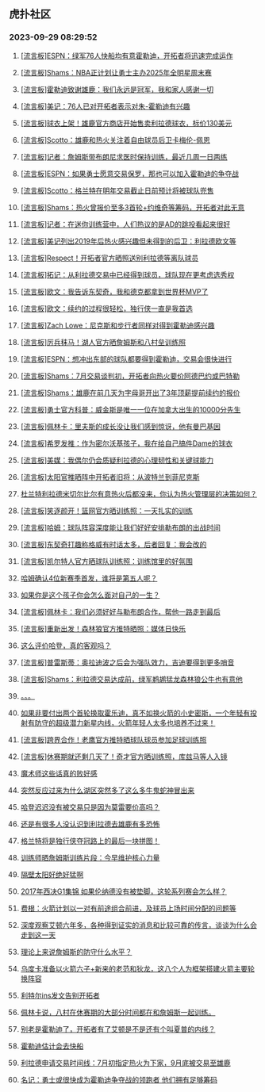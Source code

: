 ## 虎扑社区 
### 2023-09-29 08:29:52

1. [[流言板]ESPN：绿军76人快船均有意霍勒迪，开拓者将迅速完成运作](https://bbs.hupu.com/62266341.html)

2. [[流言板]Shams：NBA正计划让勇士主办2025年全明星周末赛](https://bbs.hupu.com/62266277.html)

3. [[流言板]霍勒迪致谢雄鹿：我们永远是冠军，我和家人感谢一切](https://bbs.hupu.com/62266830.html)

4. [[流言板]美记：76人已对开拓者表示对朱-霍勒迪有兴趣](https://bbs.hupu.com/62265538.html)

5. [[流言板]球衣上架！雄鹿官方商店开始售卖利拉德球衣，标价130美元](https://bbs.hupu.com/62265361.html)

6. [[流言板]Scotto：雄鹿和热火关注着自由球员后卫卡梅伦-佩恩](https://bbs.hupu.com/62265364.html)

7. [[流言板]记者：詹姆斯带布朗尼求医时保持训练，最近几周一日两练](https://bbs.hupu.com/62266411.html)

8. [[流言板]ESPN：如果勇士愿意交易保罗，那也可以加入霍勒迪的争夺战](https://bbs.hupu.com/62264970.html)

9. [[流言板]Scotto：格兰特在明年交易截止日前预计将被球队兜售](https://bbs.hupu.com/62264982.html)

10. [[流言板]Shams：热火曾报价至多3首轮+约维奇等筹码，开拓者对此无意](https://bbs.hupu.com/62264475.html)

11. [[流言板]记者：在迷你训练营中，人们热议的是AD的跳投看起来很好](https://bbs.hupu.com/62266425.html)

12. [[流言板]美记列出2019年后热火感兴趣但未得到的后卫：利拉德欧文等](https://bbs.hupu.com/62265442.html)

13. [[流言板]Respect！开拓者官方晒照送别利拉德等离队球员](https://bbs.hupu.com/62266935.html)

14. [[流言板]拓记：从利拉德交易中已经得到球员，球队现在更考虑选秀权](https://bbs.hupu.com/62265472.html)

15. [[流言板]欧文：我告诉东契奇，我和德克都拿到世界杯MVP了](https://bbs.hupu.com/62266914.html)

16. [[流言板]欧文：续约的过程很轻松，独行侠一直是我首选](https://bbs.hupu.com/62266868.html)

17. [[流言板]Zach Lowe：尼克斯和步行者同样对得到霍勒迪感兴趣](https://bbs.hupu.com/62265409.html)

18. [[流言板]厉兵秣马！湖人官方晒詹姆斯和八村垒训练照](https://bbs.hupu.com/62266861.html)

19. [[流言板]ESPN：想冲出东部的球队都要得到霍勒迪，交易会很快进行](https://bbs.hupu.com/62264674.html)

20. [[流言板]Shams：7月交易谈判初，开拓者向热火要价阿德巴约或巴特勒](https://bbs.hupu.com/62264348.html)

21. [[流言板]Shams：雄鹿在前几天为字母哥开出了3年顶薪提前续约的报价](https://bbs.hupu.com/62264755.html)

22. [[流言板]勇士官方科普：威金斯是唯一一位在加拿大出生的10000分先生](https://bbs.hupu.com/62266984.html)

23. [[流言板]佩林卡：里夫斯的成长没让我们感到惊讶，他有曼巴基因](https://bbs.hupu.com/62266981.html)

24. [[流言板]希罗发推：作为密尔沃基孩子，我在给自己搞件Dame的球衣](https://bbs.hupu.com/62267115.html)

25. [[流言板]美媒：我偶尔仍会质疑利拉德的心理韧性和关键球能力](https://bbs.hupu.com/62265459.html)

26. [[流言板]太阳官推晒阵中开拓者旧将：从波特兰到菲尼克斯](https://bbs.hupu.com/62267026.html)

27. [杜兰特利拉德米切尔比尔有意热火后都没来，你认为热火管理层的决策如何？](https://bbs.hupu.com/62261684.html)

28. [[流言板]笑逐颜开！篮网官方晒训练照：一天扎实的训练](https://bbs.hupu.com/62266903.html)

29. [[流言板]哈姆：球队阵容深度能让我们好好安排勒布朗的出战时间](https://bbs.hupu.com/62267075.html)

30. [[流言板]东契奇打趣称格威有时话太多，后者回复：我会改的](https://bbs.hupu.com/62265341.html)

31. [[流言板]凯尔特人官方晒球队训练照：训练馆里的好氛围️](https://bbs.hupu.com/62266887.html)

32. [哈姆确认4位新赛季首发，谁将是第五人呢？](https://bbs.hupu.com/62266930.html)

33. [如果你是这个孩子你会怎么面对自己的一生？](https://bbs.hupu.com/62266852.html)

34. [[流言板]佩林卡：我们必须好好与勒布朗合作，帮他一路走到最后](https://bbs.hupu.com/62267131.html)

35. [[流言板]重新出发！森林狼官方推特晒照：媒体日快乐](https://bbs.hupu.com/62266965.html)

36. [这么评价哈登，真的客观吗？](https://bbs.hupu.com/62266711.html)

37. [[流言板]普雷斯蒂：奥拉迪波之后会为强队效力，吉迪要得到更多哨音](https://bbs.hupu.com/62267067.html)

38. [[流言板]Shams：利拉德交易达成前，绿军鹈鹕猛龙森林狼公牛也有意他](https://bbs.hupu.com/62264545.html)

39. [。。。](https://bbs.hupu.com/62266900.html)

40. [如果非要付出两个首轮换取霍乐迪，真不如换火箭的小史密斯，一个年轻有投射有防守的超级潜力新星内线，火箭年轻人太多也培养不过来！](https://bbs.hupu.com/62266892.html)

41. [[流言板]跨界合作！老鹰官方推特晒球队球员参加足球训练照](https://bbs.hupu.com/62267048.html)

42. [[流言板]休赛期就还剩几天了！奇才官方晒训练照，库兹马等人入镜](https://bbs.hupu.com/62267081.html)

43. [魔术师这些话真的败好感](https://bbs.hupu.com/62266610.html)

44. [突然反应过来为什么湖区突然多了这么多牛鬼蛇神冒出来](https://bbs.hupu.com/62266885.html)

45. [哈登迟迟没有被交易只是因为莫雷要价高吗？](https://bbs.hupu.com/62266982.html)

46. [还是有很多人没认识到利拉德去雄鹿有多恐怖](https://bbs.hupu.com/62267012.html)

47. [格兰特将是独行侠夺冠路上的最后一块拼图！](https://bbs.hupu.com/62266714.html)

48. [训练师晒詹姆斯训练片段：今早维护核心力量](https://bbs.hupu.com/62266066.html)

49. [隔壁太阳好绝好猛啊](https://bbs.hupu.com/62266829.html)

50. [2017年西决G1集锦 如果伦纳德没有被垫脚，这轮系列赛会怎么样？](https://bbs.hupu.com/62266780.html)

51. [费根：火箭计划以一对有前途组合前进，及球员上场时间分配的问题等](https://bbs.hupu.com/62262941.html)

52. [深度观察艾顿六年多，各种得到证实的消息和比较可靠的传言，谈谈为什么会走到这一天](https://bbs.hupu.com/62260494.html)

53. [理论上来说詹姆斯的防守什么水平？](https://bbs.hupu.com/62266765.html)

54. [乌度卡准备以火箭六子+新来的老范和狄龙，这八个人为框架搭建火箭主要轮换阵容](https://bbs.hupu.com/62266633.html)

55. [利特尔ins发文告别开拓者](https://bbs.hupu.com/62266644.html)

56. [佩林卡说，八村在休赛期的大部分时间都在和詹姆斯一起训练。 ​​​](https://bbs.hupu.com/62266691.html)

57. [别老是霍勒迪了，开拓者有了艾顿是不是还有个叫夏普的内线？](https://bbs.hupu.com/62266832.html)

58. [霍勒迪估计会去快船](https://bbs.hupu.com/62266609.html)

59. [利拉德申请交易时间线：7月初指定热火为下家，9月底被交易至雄鹿](https://bbs.hupu.com/62260408.html)

60. [名记：勇士或很快成为霍勒迪争夺战的领跑者 他们拥有足够筹码](https://bbs.hupu.com/62266585.html)

